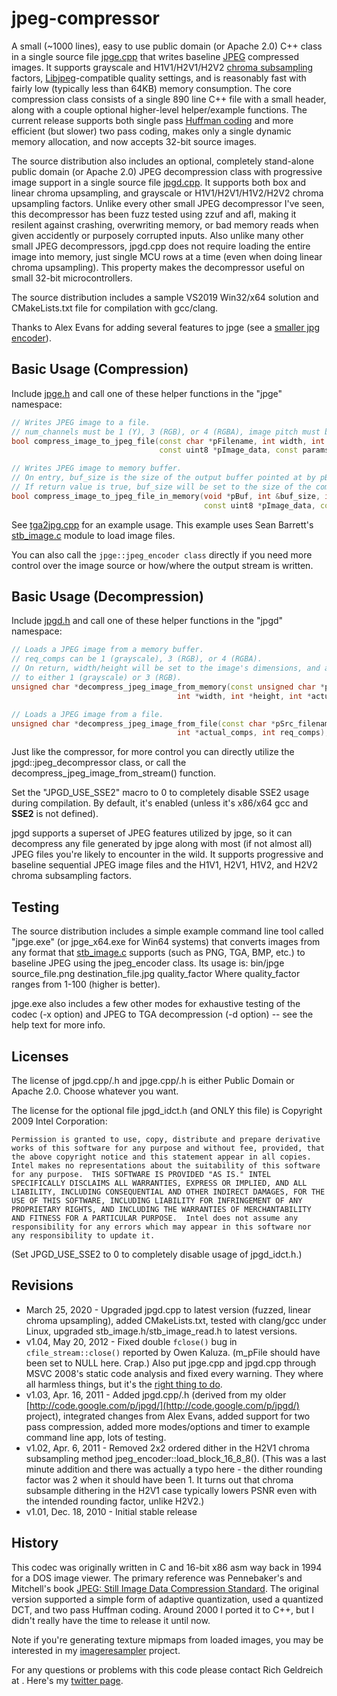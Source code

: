 # jpeg-compressor

A small (~1000 lines), easy to use public domain (or Apache 2.0) C++ class in a single source file [jpge.cpp](https://github.com/orian/jpeg-compressor/blob/master/jpge.cpp) that writes baseline [JPEG](http://en.wikipedia.org/wiki/JPEG) compressed images. It supports grayscale and H1V1/H2V1/H2V2 [chroma subsampling](http://en.wikipedia.org/wiki/Chroma_subsampling) factors, [Libjpeg](http://en.wikipedia.org/wiki/Libjpeg)-compatible quality settings, and is reasonably fast with fairly low (typically less than 64KB) memory consumption. The core compression class consists of a single 890 line C++ file with a small header, along with a couple optional higher-level helper/example functions. The current release supports both single pass [Huffman coding](http://en.wikipedia.org/wiki/Huffman_coding) and more efficient (but slower) two pass coding, makes only a single dynamic memory allocation, and now accepts 32-bit source images.

The source distribution also includes an optional, completely stand-alone public domain (or Apache 2.0) JPEG decompression class with progressive image support in a single source file [jpgd.cpp](https://github.com/orian/jpeg-compressor/blob/master/jpgd.cpp). It supports both box and linear chroma upsampling, and grayscale or H1V1/H2V1/H1V2/H2V2 chroma upsampling factors. Unlike every other small JPEG decompressor I've seen, this decompressor has been fuzz tested using zzuf and afl, making it resilent against crashing, overwriting memory, or bad memory reads when given accidently or purposely corrupted inputs. Also unlike many other small JPEG decompressors, jpgd.cpp does not require loading the entire image into memory, just single MCU rows at a time (even when doing linear chroma upsampling). This property makes the decompressor useful on small 32-bit microcontrollers.

The source distribution includes a sample VS2019 Win32/x64 solution and CMakeLists.txt file for compilation with gcc/clang.

Thanks to Alex Evans for adding several features to jpge (see a [smaller jpg encoder](http://altdevblogaday.org/2011/04/06/a-smaller-jpg-encoder/)).

## Basic Usage (Compression)

Include [jpge.h](https://github.com/orian/jpeg-compressor/blob/master/jpge.h) and call one of these helper functions in the "jpge" namespace:
``` cpp
// Writes JPEG image to a file. 
// num_channels must be 1 (Y), 3 (RGB), or 4 (RGBA), image pitch must be width*num_channels.
bool compress_image_to_jpeg_file(const char *pFilename, int width, int height, int num_channels, 
                                 const uint8 *pImage_data, const params &comp_params = params());

// Writes JPEG image to memory buffer. 
// On entry, buf_size is the size of the output buffer pointed at by pBuf, which should be at least ~1024 bytes. 
// If return value is true, buf_size will be set to the size of the compressed data.
bool compress_image_to_jpeg_file_in_memory(void *pBuf, int &buf_size, int width, int height, int num_channels, 
                                           const uint8 *pImage_data, const params &comp_params = params());
```
See [tga2jpg.cpp](https://github.com/orian/jpeg-compressor/blob/master/tga2jpg.cpp) for an example usage. This example uses Sean Barrett's [stb_image.c](http://www.nothings.org/stb_image.c) module to load image files.

You can also call the `jpge::jpeg_encoder class` directly if you need more control over the image source or how/where the output stream is written.

## Basic Usage (Decompression)

Include [jpgd.h](https://github.com/orian/jpeg-compressor/blob/master/jpgd.h) and call one of these helper functions in the "jpgd" namespace:

``` cpp
// Loads a JPEG image from a memory buffer.
// req_comps can be 1 (grayscale), 3 (RGB), or 4 (RGBA).
// On return, width/height will be set to the image's dimensions, and actual_comps will be set 
// to either 1 (grayscale) or 3 (RGB).
unsigned char *decompress_jpeg_image_from_memory(const unsigned char *pSrc_data, int src_data_size, 
                                     int *width, int *height, int *actual_comps, int req_comps);

// Loads a JPEG image from a file.
unsigned char *decompress_jpeg_image_from_file(const char *pSrc_filename, int *width, int *height, 
                                     int *actual_comps, int req_comps);
```
Just like the compressor, for more control you can directly utilize the jpgd::jpeg_decompressor class, or call the decompress_jpeg_image_from_stream() function.

Set the "JPGD_USE_SSE2" macro to 0 to completely disable SSE2 usage during compilation. By default, it's enabled (unless it's x86/x64 gcc and __SSE2__ is not defined).

jpgd supports a superset of JPEG features utilized by jpge, so it can decompress any file generated by jpge along with most (if not almost all) JPEG files you're likely to encounter in the wild. It supports progressive and baseline sequential JPEG image files and the H1V1, H2V1, H1V2, and H2V2 chroma subsampling factors.

## Testing

The source distribution includes a simple example command line tool called "jpge.exe" (or jpge_x64.exe for Win64 systems) that converts images from any format that [stb_image.c](http://www.nothings.org/stb_image.c) supports (such as PNG, TGA, BMP, etc.) to baseline JPEG using the jpeg_encoder class. Its usage is:
  bin/jpge source_file.png destination_file.jpg quality_factor
Where quality_factor ranges from 1-100 (higher is better).

jpge.exe also includes a few other modes for exhaustive testing of the codec (-x option) and JPEG to TGA decompression (-d option) -- see the help text for more info.

## Licenses

The license of jpgd.cpp/.h and jpge.cpp/.h is either Public Domain or Apache 2.0. Choose whatever you want.

The license for the optional file jpgd_idct.h (and ONLY this file) is Copyright 2009 Intel Corporation:

``Permission is granted to use, copy, distribute and prepare derivative works of this
software for any purpose and without fee, provided, that the above copyright notice
and this statement appear in all copies.  Intel makes no representations about the
suitability of this software for any purpose.  THIS SOFTWARE IS PROVIDED "AS IS."
INTEL SPECIFICALLY DISCLAIMS ALL WARRANTIES, EXPRESS OR IMPLIED, AND ALL LIABILITY,
INCLUDING CONSEQUENTIAL AND OTHER INDIRECT DAMAGES, FOR THE USE OF THIS SOFTWARE,
INCLUDING LIABILITY FOR INFRINGEMENT OF ANY PROPRIETARY RIGHTS, AND INCLUDING THE
WARRANTIES OF MERCHANTABILITY AND FITNESS FOR A PARTICULAR PURPOSE.  Intel does not
assume any responsibility for any errors which may appear in this software nor any
responsibility to update it.``

(Set JPGD_USE_SSE2 to 0 to completely disable usage of jpgd_idct.h.)

## Revisions

 - March 25, 2020 - Upgraded jpgd.cpp to latest version (fuzzed, linear chroma upsampling), added CMakeLists.txt, tested with clang/gcc under Linux, upgraded stb_image.h/stb_image_read.h to latest versions.
 - v1.04, May 20, 2012 - Fixed double `fclose()` bug in `cfile_stream::close()` reported by Owen Kaluza. (m_pFile should have been set to NULL here. Crap.) Also put jpge.cpp and jpgd.cpp through MSVC 2008's static code analysis and fixed every warning. They where all harmless things, but it's the [right thing to do](http://www.altdevblogaday.com/2011/12/24/static-code-analysis/).
 - v1.03, Apr. 16, 2011 - Added jpgd.cpp/.h (derived from my older [http://code.google.com/p/jpgd/](http://code.google.com/p/jpgd/) project), integrated changes from Alex Evans, added support for two pass compression, added more modes/options and timer to example command line app, lots of testing.
 - v1.02, Apr. 6, 2011 - Removed 2x2 ordered dither in the H2V1 chroma subsampling method jpeg_encoder::load_block_16_8_8(). (This was a last minute addition and there was actually a typo here - the dither rounding factor was 2 when it should have been 1. It turns out that chroma subsample dithering in the H2V1 case typically lowers PSNR even with the intended rounding factor, unlike H2V2.)
 - v1.01, Dec. 18, 2010 - Initial stable release

## History

This codec was originally written in C and 16-bit x86 asm way back in 1994 for a DOS image viewer. The primary reference was Pennebaker's and Mitchell's book [JPEG: Still Image Data Compression Standard](http://www.amazon.com/JPEG-Compression-Standard-Multimedia-Standards/dp/0442012721/). The original version supported a simple form of adaptive quantization, used a quantized DCT, and two pass Huffman coding. Around 2000 I ported it to C++, but I didn't really have the time to release it until now.

Note if you're generating texture mipmaps from loaded images, you may be interested in my [imageresampler](http://code.google.com/p/imageresampler/) project.

For any questions or problems with this code please contact Rich Geldreich at <richgel99 at gmail.com>. Here's my [twitter page](http://twitter.com/#!/richgel999).
